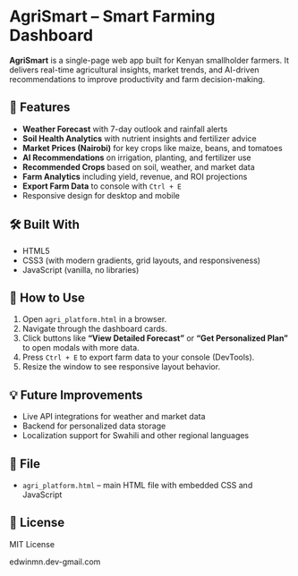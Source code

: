# AgriSmart – Smart Farming Dashboard

**AgriSmart** is a single-page web app built for Kenyan smallholder farmers. It delivers real-time agricultural insights, market trends, and AI-driven recommendations to improve productivity and farm decision-making.

## 🌾 Features

- **Weather Forecast** with 7-day outlook and rainfall alerts
- **Soil Health Analytics** with nutrient insights and fertilizer advice
- **Market Prices (Nairobi)** for key crops like maize, beans, and tomatoes
- **AI Recommendations** on irrigation, planting, and fertilizer use
- **Recommended Crops** based on soil, weather, and market data
- **Farm Analytics** including yield, revenue, and ROI projections
- **Export Farm Data** to console with `Ctrl + E`
- Responsive design for desktop and mobile

## 🛠️ Built With

- HTML5
- CSS3 (with modern gradients, grid layouts, and responsiveness)
- JavaScript (vanilla, no libraries)

## 🔧 How to Use

1. Open `agri_platform.html` in a browser.
2. Navigate through the dashboard cards.
3. Click buttons like **“View Detailed Forecast”** or **“Get Personalized Plan”** to open modals with more data.
4. Press `Ctrl + E` to export farm data to your console (DevTools).
5. Resize the window to see responsive layout behavior.

## 💡 Future Improvements

- Live API integrations for weather and market data
- Backend for personalized data storage
- Localization support for Swahili and other regional languages

## 📁 File

- `agri_platform.html` – main HTML file with embedded CSS and JavaScript


## 📜 License

MIT License

edwinmn.dev-gmail.com